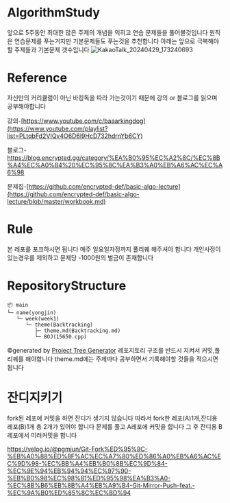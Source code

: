# AlgorithmStudy
앞으로 5주동안 최대한 많은 주제의 개념을 익히고 연습 문제들을 풀어볼것입니다
원칙은 연습문제를 푸는거지만 기본문제들도 푸는것을 추천합니다
아래는 앞으로 극복해야 할 주제들과 기본문제 갯수입니다
![KakaoTalk_20240429_173240693](https://github.com/Brio-yj/AlgorithmStudy/assets/101401582/945f1d30-e5d1-4f67-a3aa-8409a366c848)


# Reference
자신만의 커리큘럼이 아닌 바킹독을 따라 가는것이기 때문에 강의 or 블로그를 읽으며 공부해야합니다

강의-[https://www.youtube.com/c/baaarkingdog](https://www.youtube.com/playlist?list=PLtqbFd2VIQv4O6D6l9HcD732hdrnYb6CY)

블로그-[https://blog.encrypted.gg/category/%EA%B0%95%EC%A2%8C/%EC%8B%A4%EC%A0%84%20%EC%95%8C%EA%B3%A0%EB%A6%AC%EC%A6%98
](https://blog.encrypted.gg/category/%EA%B0%95%EC%A2%8C/%EC%8B%A4%EC%A0%84%20%EC%95%8C%EA%B3%A0%EB%A6%AC%EC%A6%98)

문제집-[https://github.com/encrypted-def/basic-algo-lecture](https://github.com/encrypted-def/basic-algo-lecture/blob/master/workbook.md)


# Rule
본 레포를 포크하시면 됩니다
매주 일요일자정까지 풀리퀘 해주셔야 합니다
개인사정이 있는경우를 제외하고 문제당 -1000원의 벌금이 존재합니다

# RepositoryStructure
```
📦 main
└─ name(yongjin)
   └─ week(week1)
      └─ theme(Backtracking)
         ├─ theme.md(Backtracking.md)
         └─ BOJ(15650.cpp)
```
©generated by [Project Tree Generator](https://woochanleee.github.io/project-tree-generator)
레포지토리 구조를 반드시 지켜서 커밋,풀리퀘를 해야합니다
theme.md에는 주제마다 공부하면서 기록해야할 것들을 적으시면 됩니다

# 잔디지키기
fork된 레포에 커밋을 하면 잔디가 생기지 않습니다
따라서 fork한 레포(A)1개,잔디용 레포(B)1개 총 2개가 있어야 합니다
문제를 풀고 A레포에 커밋을 합니다
그 후 잔디용 B레포에서 미러커밋을 합니다

https://velog.io/@pgmjun/Git-Fork%ED%95%9C-%EB%A0%88%ED%8F%AC%EC%A7%80%ED%86%A0%EB%A6%AC%EC%9D%98-%EC%BB%A4%EB%B0%8B%EC%9D%84-%EC%9E%94%EB%94%94%EC%97%90-%EB%B0%98%EC%98%81%ED%95%98%EA%B3%A0-%EC%8B%B6%EB%8B%A4%EB%A9%B4-Git-Mirror-Push-feat.-%EC%9A%B0%ED%85%8C%EC%BD%94


